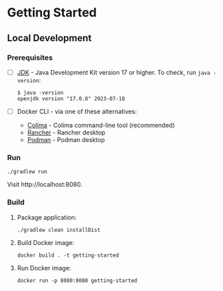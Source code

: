 # Getting Started

## Local Development

### Prerequisites

- [ ] [JDK](https://adoptium.net) - Java Development Kit version 17 or higher. To check, run `java -version`:
    ```shell
    $ java -version
    openjdk version "17.0.8" 2023-07-18
    ```

- [ ] Docker CLI - via one of these alternatives:
   - [Colima](https://github.com/abiosoft/colima) - Colima command-line tool (recommended)
   - [Rancher](https://rancherdesktop.io) - Rancher desktop
   - [Podman](https://podman-desktop.io) - Podman desktop

### Run

```shell
./gradlew run
```

Visit http://localhost:8080.

### Build

1. Package application:

    ```shell
    ./gradlew clean installDist
    ```

2. Build Docker image:

    ```shell
    docker build . -t getting-started
    ```

3. Run Docker image:

    ```shell
    docker run -p 8080:8080 getting-started
    ```
